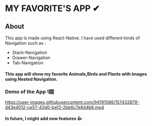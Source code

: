 # MY FAVORITE'S APP ✔
## About
This app is made using React-Native. I have used different kinds of Navigation such as :
- Stack-Navigation
- Drawer-Navigation
- Tab-Navigation

#### This app will show my favorite Animals,Birds and Plants with Images using Nested Navigation.

### Demo of the App 👇🏽

https://user-images.githubusercontent.com/94191086/157432879-d43e4012-ce57-43d0-bef2-2bb6c7e844b6.mp4

#### In future, I might add new features 👍
